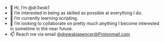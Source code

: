 - 👋 Hi, I’m @dr3wsk1
- 👀 I’m interested in being as skilled as possible at everything I do.	
- 🌱 I’m currently learning scripting.
- 💞️ I’m looking to collaborate on pretty much anything I become interested in sometime in the near future.
- 📫 Reach me via email @drewskispencer@Protonmail.com

<!---
dr3wsk1/dr3wsk1 is a ✨ special ✨ repository because its `README.md` (this file) appears on your GitHub profile.
You can click the Preview link to take a look at your changes.
--->

